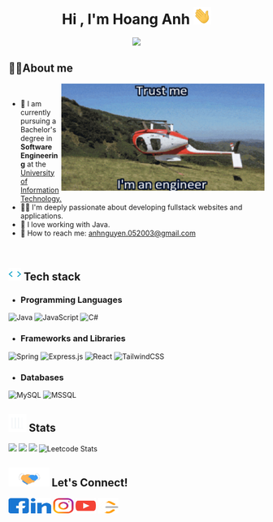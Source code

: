 <!--
**AndrewNguyen-05/AndrewNguyen-05** is a ✨ _special_ ✨ repository because its `README.md` (this file) appears on your GitHub profile.

Here are some ideas to get you started:

-  I’m currently working on ...
- 🌱 I’m currently learning ...
- 👯 I’m looking to collaborate on ...
- 🤔 I’m looking for help with ...
- 💬 Ask me about ...
- 📫 How to reach me: ...
- 😄 Pronouns: ...
- ⚡ Fun fact: ...
-->
<h1 align="center"><b>Hi , I'm Hoang Anh </b><img src="gifs/hello.gif" width="35"></h1>
<p align="center">
  <a href="https://github.com/DenverCoder1/readme-typing-svg"><img src="https://readme-typing-svg.herokuapp.com?font=Time+New+Roman&color=cyan&size=25&center=true&vCenter=true&width=600&height=100&lines=My+name+is+Hoang+Anh+and+I+am;a+Java+Developer..&hearts;++;a+Self-taught+Fullstack+Developer,;a+Software+Engineering+Student,;a+Javascript-Fullstack-Developer,;an+Active+Learner/Researcher,;Love+to+learn+new+stuffs..<3"></a>
</p>

## 🧑‍💻<b>About me</b>
<img align="right" alt="Engineer" width="400" src="gifs/trust me.gif">
<br>

- 🔭 I am currently pursuing a Bachelor's degree in <b>Software Engineering</b> at the <a href="https://uit.edu.vn">University of Information Technology.</a>
- 👨‍💻 I'm deeply passionate about developing fullstack websites and applications. 
- 🍵 I love working with Java.
- 📧 How to reach me: <a href="mailto:anhnguyen.052003@gmail.com">anhnguyen.052003@gmail.com</a>
<br>

## <img src="gifs/giphy.gif" width="25"/> <b>Tech stack</b>

- ### Programming Languages
![Java](https://img.shields.io/badge/java-%23ED8B00.svg?style=for-the-badge&logo=openjdk&logoColor=white)
![JavaScript](https://img.shields.io/badge/javascript-%23323330.svg?style=for-the-badge&logo=javascript&logoColor=%23F7DF1E)
![C#](https://img.shields.io/badge/c%23-%23239120.svg?style=for-the-badge&logo=csharp&logoColor=white)

- ### Frameworks and Libraries
![Spring](https://img.shields.io/badge/Spring-6DB33F?style=for-the-badge&logo=spring&logoColor=white)
![Express.js](https://img.shields.io/badge/express.js-%23404d59.svg?style=for-the-badge&logo=express&logoColor=%2361DAFB)
![React](https://img.shields.io/badge/react-%2320232a.svg?style=for-the-badge&logo=react&logoColor=%2361DAFB)
![TailwindCSS](https://img.shields.io/badge/Tailwind_CSS-38B2AC?style=for-the-badge&logo=tailwind-css&logoColor=white)

- ### Databases
![MySQL](https://img.shields.io/badge/MySQL-00000F?style=for-the-badge&logo=mysql&logoColor=white)
![MSSQL](https://img.shields.io/badge/Microsoft_SQL_Server-CC2927?style=for-the-badge&logo=microsoft-sql-server&logoColor=white)

## <img src="gifs/stat.gif" width="35"><b> Stats </b>
![](https://github-readme-stats.vercel.app/api?username=andrewnguyen-05&theme=tokyonight&hide_border=false&include_all_commits=false&count_private=false)
![](https://github-readme-stats.vercel.app/api/top-langs/?username=andrewnguyen-05&theme=tokyonight&hide_border=false&include_all_commits=false&count_private=false&layout=compact)
![](https://github-readme-streak-stats.herokuapp.com/?user=andrewnguyen-05&&theme=tokyonight)
![Leetcode Stats](https://leetcard.jacoblin.cool/andrewnguyen-05?theme=dark)

## <img src="gifs/handshake.gif" width ="80"><b> Let's Connect!</b>
<p align="left">
<a href="https://www.facebook.com/andrew.nguyen0505/" target="blank"><img align="center" src="logos/facebook.svg" alt="Nguyễn Văn Hoàng Anh" height="30" width="40" /></a>
<a href="https://www.linkedin.com/in/hoanganh0505/" target="blank"><img align="center" src="logos/linked-in.svg" alt="Van Hoang Anh Nguyen" height="30" width="40" /></a>
<a href="https://www.instagram.com/andrewnguyen_05/" target="blank"><img align="center" src="logos/instagram.svg" alt="andrewnguyen_05" height="30" width="40" /></a>
<a href="https://www.youtube.com/channel/UC6AxdlDWF67UH1LFeynpZcw" target="blank"><img align="center" src="logos/youtube.svg" alt="Andrew Nguyen" height="30" width="40" /></a>
  <a href="https://www.leetcode.com/andrewnguyen-05" target="blank"><img align="center" src="logos/leet-code.svg" alt="andrewnguyen-05" height="30" width="40" /></a>
</p>
